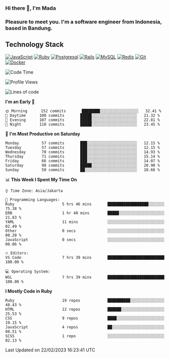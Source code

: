 ### Hi there 👋, I'm Mada
### Pleasure to meet you. I'm a software engineer from Indonesia, based in Bandung.

## Technology Stack

[![JavaScript](https://img.shields.io/badge/-JavaScript-%23F7DF1C?style=flat-square&logo=javascript&logoColor=000000&labelColor=%23F7DF1C&color=%23FFCE5A)](https://www.javascript.com/)
[![Ruby](https://img.shields.io/badge/Ruby-CC342D?style=flat-square&logo=ruby&logoColor=white)](https://www.ruby-lang.org/en/)
[![Postgresql](https://img.shields.io/badge/PostgreSQL-316192?style=flat-square&logo=postgresql&logoColor=ffffff)](https://www.postgresql.org/)
[![Rails](https://img.shields.io/badge/Ruby_on_Rails-CC0000?style=flat-square&logo=ruby-on-rails&logoColor=white)](https://rubyonrails.org/)
[![MySQL](https://img.shields.io/badge/-MySQL-4479A1?style=flat-square&logo=MySQL&logoColor=ffffff)](https://www.mysql.com/)
[![Redis](https://img.shields.io/badge/-Redis-DC382D?style=flat-square&logo=Redis&logoColor=ffffff)](https://redis.io/)
[![Git](https://img.shields.io/badge/-Git-%23F05032?style=flat-square&logo=git&logoColor=%23ffffff)](https://git-scm.com/)
[![Docker](https://img.shields.io/badge/-Docker-2496ED?style=flat-square&logo=docker&logoColor=ffffff)](https://www.docker.com/)
<!--
**madaarya/madaarya** is a ✨ _special_ ✨ repository because its `README.md` (this file) appears on your GitHub profile.

Here are some ideas to get you started:

- 🔭 I’m currently working on ...
- 🌱 I’m currently learning ...
- 👯 I’m looking to collaborate on ...
- 🤔 I’m looking for help with ...
- 💬 Ask me about ...
- 📫 How to reach me: ...
- 😄 Pronouns: ...
- ⚡ Fun fact: ...
-->
<!--START_SECTION:waka-->
![Code Time](http://img.shields.io/badge/Code%20Time-5%2C203%20hrs%2049%20mins-blue)

![Profile Views](http://img.shields.io/badge/Profile%20Views-0-blue)

![Lines of code](https://img.shields.io/badge/From%20Hello%20World%20I%27ve%20Written-18%20Million%20lines%20of%20code-blue)

**I'm an Early 🐤** 

```text
🌞 Morning      152 commits       ████████░░░░░░░░░░░░░░░░░   32.41 % 
🌆 Daytime      100 commits       █████░░░░░░░░░░░░░░░░░░░░   21.32 % 
🌃 Evening      107 commits       █████░░░░░░░░░░░░░░░░░░░░   22.81 % 
🌙 Night        110 commits       █████░░░░░░░░░░░░░░░░░░░░   23.45 % 

```
📅 **I'm Most Productive on Saturday** 

```text
Monday          57 commits       ███░░░░░░░░░░░░░░░░░░░░░░   12.15 % 
Tuesday         57 commits       ███░░░░░░░░░░░░░░░░░░░░░░   12.15 % 
Wednesday       70 commits       ███░░░░░░░░░░░░░░░░░░░░░░   14.93 % 
Thursday        71 commits       ███░░░░░░░░░░░░░░░░░░░░░░   15.14 % 
Friday          66 commits       ███░░░░░░░░░░░░░░░░░░░░░░   14.07 % 
Saturday        98 commits       █████░░░░░░░░░░░░░░░░░░░░   20.90 % 
Sunday          50 commits       ██░░░░░░░░░░░░░░░░░░░░░░░   10.66 % 

```


📊 **This Week I Spent My Time On** 

```text
⌚︎ Time Zone: Asia/Jakarta

💬 Programming Languages: 
Ruby                     5 hrs 46 mins       ██████████████████░░░░░░░   75.38 % 
ERB                      1 hr 40 mins        █████░░░░░░░░░░░░░░░░░░░░   21.83 % 
YAML                     11 mins             ░░░░░░░░░░░░░░░░░░░░░░░░░   02.49 % 
Other                    0 secs              ░░░░░░░░░░░░░░░░░░░░░░░░░   00.20 % 
JavaScript               0 secs              ░░░░░░░░░░░░░░░░░░░░░░░░░   00.06 % 

🔥 Editors: 
VS Code                  7 hrs 39 mins       █████████████████████████   100.00 % 

💻 Operating System: 
WSL                      7 hrs 39 mins       █████████████████████████   100.00 % 

```

**I Mostly Code in Ruby** 

```text
Ruby                     19 repos            ██████████░░░░░░░░░░░░░░░   40.43 % 
HTML                     12 repos            ██████░░░░░░░░░░░░░░░░░░░   25.53 % 
CSS                      9 repos             ████░░░░░░░░░░░░░░░░░░░░░   19.15 % 
JavaScript               4 repos             ██░░░░░░░░░░░░░░░░░░░░░░░   08.51 % 
SCSS                     1 repo              ░░░░░░░░░░░░░░░░░░░░░░░░░   02.13 % 

```



 Last Updated on 22/02/2023 16:23:41 UTC
<!--END_SECTION:waka-->
